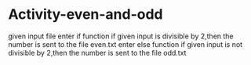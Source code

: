# Activity-even-and-odd
given input file
enter if function
if given input is divisible by 2,then the number is sent to the file even.txt
enter else function
if given input is not divisible by 2,then the number is sent to the file odd.txt
